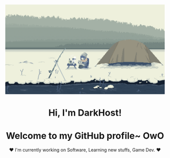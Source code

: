 <p align="center">
  <a><img src="__shima_rin_yurucamp_drawn_by_bonchi_pixel__7d9c30860e343d296d4f9f31d9725081.gif" alt="DarkHost"></a>
</p>

<h1 align="center">Hi, I'm DarkHost</a>!</h1>
<h1 align="center">Welcome to my GitHub profile~ OwO</h1>

<p align="center">❤ I'm currently working on Software, Learning new stuffs, Game Dev. ❤</p>

<!--
**DarkHoust/Profile** is a ✨ _special_ ✨ repository because its `README.md` (this file) appears on your GitHub profile.
Thanks to edisonlee for README.md, Arigato
Here are some ideas to get you started:

- 🔭 I’m currently working on ...
- 🌱 I’m currently learning ...
- 👯 I’m looking to collaborate on ...
- 🤔 I’m looking for help with ...
- 💬 Ask me about ...
- 📫 How to reach me: ...
- 😄 Pronouns: ...
- ⚡ Fun fact: ...
-->
